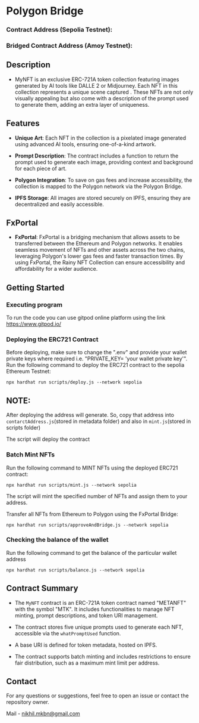 # Polygon Bridge

### Contract Address (Sepolia Testnet): 
### Bridged Contract Address (Amoy Testnet): 

## Description

* MyNFT is an exclusive ERC-721A token collection featuring  images generated by AI tools like DALLE 2 or Midjourney. Each NFT in this collection represents a unique scene captured . These NFTs are not only visually appealing but also come with a description of the prompt used to generate them, adding an extra layer of uniqueness.

## Features

* **Unique Art**: Each NFT in the collection is a pixelated image generated using advanced AI tools, ensuring one-of-a-kind artwork.

* **Prompt Description**: The contract includes a function to return the prompt used to generate each image, providing context and background for each piece of art.

* **Polygon Integration**: To save on gas fees and increase accessibility, the collection is mapped to the Polygon network via the Polygon Bridge.

* **IPFS Storage**: All images are stored securely on IPFS, ensuring they are decentralized and easily accessible.

## FxPortal

* **FxPortal**: FxPortal is a bridging mechanism that allows assets to be transferred between the Ethereum and Polygon networks. It enables seamless movement of NFTs and other assets across the two chains, leveraging Polygon's lower gas fees and faster transaction times. By using FxPortal, the Rainy NFT Collection can ensure accessibility and affordability for a wider audience.


## Getting Started

### Executing program
To run the code you can use gitpod online platform using the link https://www.gitpod.io/

### Deploying the ERC721 Contract

Before deploying, make sure to change the ".env" and provide your wallet private keys where required i.e. "PRIVATE_KEY= 'your wallet private key'". Run the following command to deploy the ERC721 contract to the sepolia Ethereum Testnet: 

``` 
npx hardhat run scripts/deploy.js --network sepolia 
```
## NOTE:
After deploying the address will generate. So, copy that address into `contarctAddress.js`(stored in metadata folder) and also in `mint.js`(stored in scripts folder)
 
The script will deploy the contract 
### Batch Mint NFTs

Run the following command to MINT NFTs using the deployed ERC721 contract:

``` 
npx hardhat run scripts/mint.js --network sepolia
```

The script will mint the specified number of NFTs and assign them to your address.

Transfer all NFTs from Ethereum to Polygon using the FxPortal Bridge:
```
npx hardhat run scripts/approveAndBridge.js --network sepolia
```
### Checking the balance of the wallet

Run the following command to get the balance of the particular wallet address
```
npx hardhat run scripts/balance.js --network sepolia
```

## Contract Summary

* The `MyNFT` contract is an ERC-721A token contract named "METANFT" with the symbol "MTK". It includes functionalities to manage NFT minting, prompt descriptions, and token URI management.

* The contract stores five unique prompts used to generate each NFT, accessible via the `whatPromptUsed` function.

* A base URI is defined for token metadata, hosted on IPFS.

* The contract supports batch minting and includes restrictions to ensure fair distribution, such as a maximum mint limit per address.

## Contact
For any questions or suggestions, feel free to open an issue or contact the repository owner.

Mail - nikhil.mkbn@gmail.com
